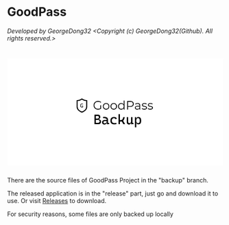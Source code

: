 # GoodPass
*Developed by GeorgeDong32 <Copyright (c) GeorgeDong32(Github). All rights reserved.>*
<h1 align="center">
  <img src="https://github.com/GeorgeDong32/GoodPass/blob/resource/Title%20Photo/GoodPassbackup.png" alt="GoodPass" width="600">
</h1>

There are the source files of GoodPass Project in the "backup" branch.

The released application is in the "release" part, just go and download it to use. Or visit [Releases](https://github.com/GeorgeDong32/GoodPass/releases) to download.

For security reasons, some files are only backed up locally
